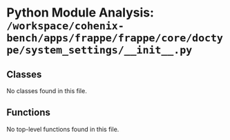 # Python Module Analysis: `/workspace/cohenix-bench/apps/frappe/frappe/core/doctype/system_settings/__init__.py`

## Classes

No classes found in this file.


## Functions

No top-level functions found in this file.
